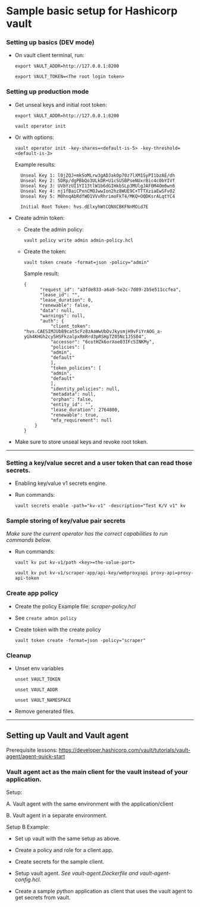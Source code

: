 # Sample basic setup for Hashicorp vault

### Setting up basics (DEV mode)

- On vault client terminal, run:

  `export VAULT_ADDR=http://127.0.0.1:8200`

  `export VAULT_TOKEN=<The root login token>`

### Setting up production mode

- Get unseal keys and initial root token:

  `export VAULT_ADDR=http://127.0.0.1:8200`

  `vault operator init`

- Or with options:

  `vault operator init -key-shares=<default-is-5> -key-threshold=<default-is-3>`

  Example results:

        Unseal Key 1: l0jZQJ+mkSoMLrw3gADJakOp70z7lXM1SyPI1bzAE/dh
        Unseal Key 2: 5DRp/dgPBbQo3ULkDR+U1cSUSBPseNUxrBic4c0bYIVf
        Unseal Key 3: UVbYzUI1YI13tlW1b6dGIHkbSLp3MUlgJAF0M4Om6wn6
        Unseal Key 4: nj1fBaiCPxnCMOJwwIon2hz8WUE9C+TTTXziaEwSFv02
        Unseal Key 5: M0hnqAbRdfWO1VVvRhrimoFkT4/MKQ+OQDKsrALqtYC4

        Initial Root Token: hvs.dElxyhWtCQNXCBKFNnMOid7E

- Create admin token:

  - Create the admin policy:

    `vault policy write admin admin-policy.hcl`

  - Create the token:

    `vault token create -format=json -policy="admin"`

    Sample result:

        {
              "request_id": "a3fde833-a6a9-5e2c-7d89-2b5e511ccfea",
              "lease_id": "",
              "lease_duration": 0,
              "renewable": false,
              "data": null,
              "warnings": null,
              "auth": {
                  "client_token": "hvs.CAESIMJUb89cat5cFz8zAaWwUbDvJkysmjH9vFiYrAOG_a-yGh4KHGh2cy5HSFkzalpxRmRrd3pRSHpTZ05Nc1J5S04",
                  "accessor": "6cotHZk6orXoe03IFc5INKMy",
                  "policies": [
                  "admin",
                  "default"
                  ],
                  "token_policies": [
                  "admin",
                  "default"
                  ],
                  "identity_policies": null,
                  "metadata": null,
                  "orphan": false,
                  "entity_id": "",
                  "lease_duration": 2764800,
                  "renewable": true,
                  "mfa_requirement": null
            }
        }

- Make sure to store unseal keys and revoke root token.

---

### Setting a key/value secret and a user token that can read those secrets.

- Enabling key/value v1 secrets engine.

- Run commands:

  `vault secrets enable -path="kv-v1" -description="Test K/V v1" kv`

### Sample storing of key/value pair secrets

_Make sure the current operator has the correct capabilities to run commands below._

- Run commands:

  `vault kv put kv-v1/path <key>=the-value-part>`

  `vault kv put kv-v1/scraper-app/api-key/webproxyapi proxy-api=proxy-api-token`

### Create app policy

- Create the policy Example file: _scraper-policy.hcl_

- See `create admin policy`

- Create token with the create policy

  `vault token create -format=json -policy="scraper"`

### Cleanup

- Unset env variables

  `unset VAULT_TOKEN`

  `unset VAULT_ADDR`

  `unset VAULT_NAMESPACE`

- Remove generated files.

---

## Setting up Vault and Vault agent

Prerequisite lessons: https://developer.hashicorp.com/vault/tutorials/vault-agent/agent-quick-start

### Vault agent  act as the main client for the vault instead of your application.

Setup:

  A. Vault agent with the same environment with the application/client

  B.  Vault agent in a separate environment.


Setup B Example:

- Set up vault with the same setup as above.

- Create a policy and role for a client app.

- Create secrets for the sample client.

- Setup vault agent. _See vault-agent.Dockerfile and vault-agent-config.hcl_.

- Create a sample python application as client that uses the vault agent to get secrets from vault.
